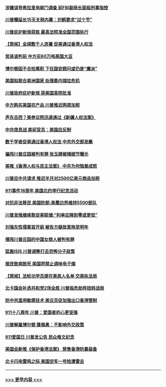 #### [涉嫌误导希拉里电邮门调查 前FBI副局长面临刑事指控](../pages/prog203/a102663652.md?t=09130811) 
#### [川普曝延长15天关税内幕：刘鹤要求“过个节”](../pages/prog203/a102663663.md?t=09130811) 
#### [川普庇护新规获胜 最高法院准全国范围执行](../pages/prog203/a102663511.md?t=09130811) 
#### [【禁闻】全球数千人连署 促美通过香港人权法](../pages/prog203/a102663609.md?t=09130811) 
#### [贸易谈判前 中方买60万吨美国大豆](../pages/prog203/a102663597.md?t=09130811) 
#### [博尔顿因不合拍离职 下任国安顾问或仍是“鹰派”](../pages/prog203/a102663553.md?t=09130811) 
#### [美国拟联合美洲国家 处理委内瑞拉危机](../pages/prog203/a102663408.md?t=09130811) 
#### [川普政府庇护新规 获美国高院批准](../pages/prog203/a102663403.md?t=09130811) 
#### [中方购买美国农产品 川普推迟两周加税](../pages/prog203/a102663378.md?t=09130811) 
#### [声东击西？美参议院迅速通过《新疆人权法案》](../pages/prog203/a102663360.md?t=09130811) 
#### [中共信息战 美前官员：美国应反制](../pages/prog203/a102663181.md?t=09130811) 
#### [数千学者促美通过香港人权法 中共外交部发飙](../pages/prog203/a102663168.md?t=09130811) 
#### [骗闯川普庄园被判有罪 张玉婧被捕细节曝光](../pages/prog203/a102663058.md?t=09130811) 
#### [美推《香港人权与民主法案》 中共为何恼羞成怒](../pages/prog203/a102663047.md?t=09130811) 
#### [川普应中共请求 推迟半月对2500亿美元商品加税](../pages/prog203/a102663018.md?t=09130811) 
#### [911事件18周年 美国北约举行纪念活动](../pages/prog203/a102662894.md?t=09130811) 
#### [对抗非法移民 美国防部:美墨边界维持5500部队](../pages/prog203/a102662846.md?t=09130811) 
#### [川普发推继续敦促美联储:“利率应降到零或更低”](../pages/prog203/a102662811.md?t=09130811) 
#### [刘强东性侵案首开庭 被告方疑故意拖至明年](../pages/prog203/a102662880.md?t=09130811) 
#### [擅闯川普庄园的中国女商人被判有罪](../pages/prog203/a102662927.md?t=09130811) 
#### [猛轰ISIS 川普调整打击恐怖分子政策](../pages/prog203/a102662938.md?t=09130811) 
#### [接连致病致死 美国将禁止调味电子烟](../pages/prog203/a102662930.md?t=09130811) 
#### [【禁闻】法轮功学员提在美恶人名单 交美执法局](../pages/prog203/a102662910.md?t=09130811) 
#### [北卡国会补选共和党2场全胜 川普临危助阵扭转战局](../pages/prog203/a102662830.md?t=09130811) 
#### [防中共滥用敏感技术 美议员促加强出口香港管制](../pages/prog203/a102662781.md?t=09130811) 
#### [911十八周年 川普：爱国者的心更坚强](../pages/prog203/a102662741.md?t=09130811) 
#### [川普解雇博尔顿 蓬佩奥：不影响外交政策](../pages/prog203/a102662737.md?t=09130811) 
#### [911爱国日 川普发公告 民众推文纪念](../pages/prog203/a102662727.md?t=09130811) 
#### [美国会新推《保护香港法案》 禁售香港防暴装备](../pages/prog203/a102662713.md?t=09130811) 
#### [北卡闪电雷鸣之际 美国空军一号险遭雷击](../pages/prog203/a102662540.md?t=09130811) 

----
#### [ >>> 更早内容 <<< ](../indexes/prog203-earlier.md)
